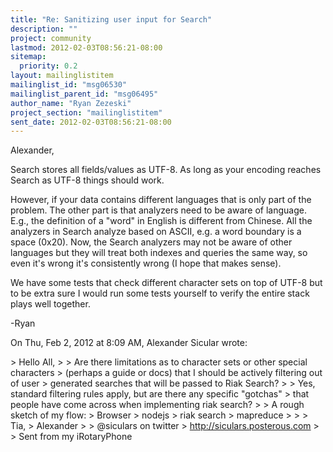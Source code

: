 ```yaml
---
title: "Re: Sanitizing user input for Search"
description: ""
project: community
lastmod: 2012-02-03T08:56:21-08:00
sitemap:
  priority: 0.2
layout: mailinglistitem
mailinglist_id: "msg06530"
mailinglist_parent_id: "msg06495"
author_name: "Ryan Zezeski"
project_section: "mailinglistitem"
sent_date: 2012-02-03T08:56:21-08:00
---
```



Alexander,

Search stores all fields/values as UTF-8. As long as your encoding reaches
Search as UTF-8 things should work.

However, if your data contains different languages that is only part of the
problem. The other part is that analyzers need to be aware of language.
 E.g., the definition of a "word" in English is different from Chinese.
 All the analyzers in Search analyze based on ASCII, e.g. a word boundary
is a space (0x20). Now, the Search analyzers may not be aware of other
languages but they will treat both indexes and queries the same way, so
even it's wrong it's consistently wrong (I hope that makes sense).

We have some tests that check different character sets on top of UTF-8 but
to be extra sure I would run some tests yourself to verify the entire stack
plays well together.

-Ryan

On Thu, Feb 2, 2012 at 8:09 AM, Alexander Sicular wrote:

&gt; Hello All,
&gt;
&gt; Are there limitations as to character sets or other special characters
&gt; (perhaps a guide or docs) that I should be actively filtering out of user
&gt; generated searches that will be passed to Riak Search?
&gt;
&gt; Yes, standard filtering rules apply, but are there any specific "gotchas"
&gt; that people have come across when implementing riak search?
&gt;
&gt; A rough sketch of my flow:
&gt; Browser &gt; nodejs &gt; riak search &gt; mapreduce
&gt;
&gt;
&gt; Tia,
&gt; Alexander
&gt;
&gt; @siculars on twitter
&gt; http://siculars.posterous.com
&gt;
&gt; Sent from my iRotaryPhone

